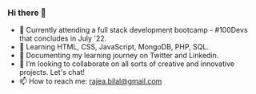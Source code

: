 ### Hi there 👋

- 🔭 Currently attending a full stack development bootcamp - #100Devs that concludes in July '22.
- 🌱 Learning HTML, CSS, JavaScript, MongoDB, PHP, SQL. 
- 👯 Documenting my learning journey on Twitter and Linkedin. 
- 💞️ I’m looking to collaborate on all sorts of creative and innovative projects. Let's chat!
- 📫 How to reach me: rajea.bilal@gmail.com




<!--
**rajea-bilal/rajea-bilal** is a ✨ _special_ ✨ repository because its `README.md` (this file) appears on your GitHub profile.

Here are some ideas to get you started:

- 🔭 I’m currently working on ...
- 🌱 I’m currently learning ...
- 👯 I’m looking to collaborate on ...
- 🤔 I’m looking for help with ...
- 💬 Ask me about ...
- 📫 How to reach me: ...
- 😄 Pronouns: ...
- ⚡ Fun fact: ...
-->
